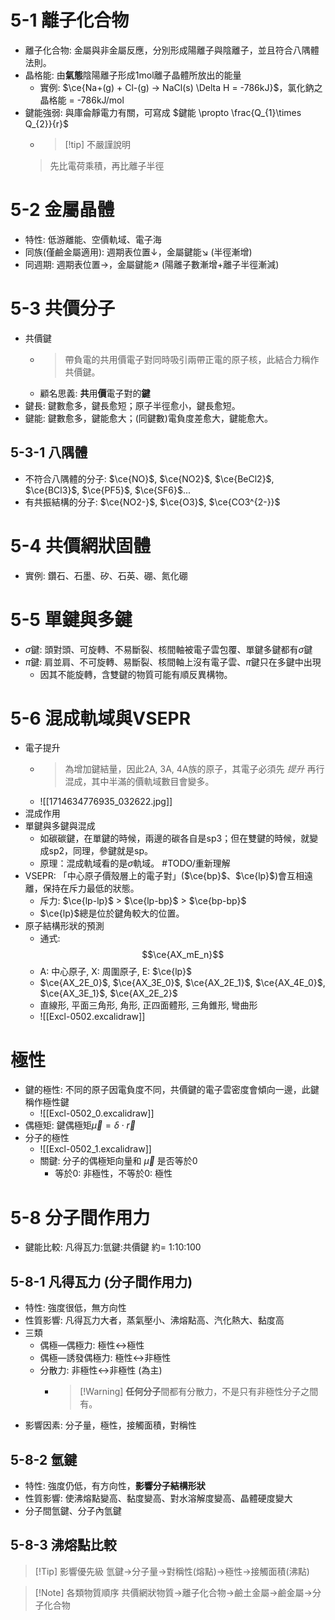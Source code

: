 # 5-1 離子化合物
- 離子化合物: 金屬與非金屬反應，分別形成陽離子與陰離子，並且符合八隅體法則。
- 晶格能: 由**氣態**陰陽離子形成1mol離子晶體所放出的能量
	- 實例: $\ce{Na+(g) + Cl-(g) -> NaCl(s) \Delta H = -786kJ}$，氯化鈉之晶格能 = -786kJ/mol
- 鍵能強弱: 與庫侖靜電力有關，可寫成 $鍵能 \propto \frac{Q_{1}\times Q_{2}}{r}$
	- > [!tip] 不嚴謹說明
	> 先比電荷乘積，再比離子半徑

# 5-2 金屬晶體
- 特性: 低游離能、空價軌域、電子海
- 同族(僅鹼金屬適用): 週期表位置↓，金屬鍵能↘ (半徑漸增)
- 同週期: 週期表位置→，金屬鍵能↗︎ (陽離子數漸增+離子半徑漸減)

# 5-3 共價分子
- 共價鍵
	- > 帶負電的共用價電子對同時吸引兩帶正電的原子核，此結合力稱作共價鍵。
	- 顧名思義: **共**用**價**電子對的**鍵**
- 鍵長: 鍵數愈多，鍵長愈短；原子半徑愈小，鍵長愈短。
- 鍵能: 鍵數愈多，鍵能愈大；(同鍵數)電負度差愈大，鍵能愈大。

## 5-3-1 八隅體
- 不符合八隅體的分子: $\ce{NO}$, $\ce{NO2}$, $\ce{BeCl2}$, $\ce{BCl3}$, $\ce{PF5}$, $\ce{SF6}$...
- 有共振結構的分子: $\ce{NO2-}$, $\ce{O3}$, $\ce{CO3^{2-}}$

# 5-4 共價網狀固體
- 實例: 鑽石、石墨、矽、石英、硼、氮化硼

# 5-5 單鍵與多鍵
- $\sigma$鍵: 頭對頭、可旋轉、不易斷裂、核間軸被電子雲包覆、單鍵多鍵都有$\sigma$鍵
- $\pi$鍵: 肩並肩、不可旋轉、易斷裂、核間軸上沒有電子雲、$\pi$鍵只在多鍵中出現
	- 因其不能旋轉，含雙鍵的物質可能有順反異構物。

# 5-6 混成軌域與VSEPR
- 電子提升
	- > 為增加鍵結量，因此2A, 3A, 4A族的原子，其電子必須先 *提升* 再行混成，其中半滿的價軌域數目會變多。
	- ![[1714634776935_032622.jpg]]
- 混成作用
- 單鍵與多鍵與混成
	- 如碳碳鍵，在單鍵的時候，兩邊的碳各自是sp3；但在雙鍵的時候，就變成sp2，同理，參鍵就是sp。
	- 原理：混成軌域看的是$\sigma$軌域。 #TODO/重新理解 
- VSEPR: 「中心原子價殼層上的電子對」($\ce{bp}$、$\ce{lp}$)會互相遠離，保持在斥力最低的狀態。
	- 斥力: $\ce{lp-lp}$ > $\ce{lp-bp}$ > $\ce{bp-bp}$
	- $\ce{lp}$總是位於鍵角較大的位置。
- 原子結構形狀的預測
	- 通式:$$\ce{AX_mE_n}$$
	- A: 中心原子, X: 周圍原子, E: $\ce{lp}$
	- $\ce{AX_2E_0}$, $\ce{AX_3E_0}$, $\ce{AX_2E_1}$, $\ce{AX_4E_0}$, $\ce{AX_3E_1}$, $\ce{AX_2E_2}$
	- 直線形, 平面三角形, 角形, 正四面體形, 三角錐形, 彎曲形
	- ![[Excl-0502.excalidraw]]
# 極性
- 鍵的極性: 不同的原子因電負度不同，共價鍵的電子雲密度會傾向一邊，此鍵稱作極性鍵
	- ![[Excl-0502_0.excalidraw]]
- 偶極矩: 鍵偶極矩$\vec \mu = \delta \cdot \vec r$ 
- 分子的極性
	- ![[Excl-0502_1.excalidraw]]
	- 關鍵: 分子的偶極矩向量和 $\vec \mu$ 是否等於0
		- 等於0: 非極性，不等於0: 極性
# 5-8 分子間作用力

- 鍵能比較: 凡得瓦力:氫鍵:共價鍵 約= 1:10:100
## 5-8-1 凡得瓦力 (分子間作用力)
- 特性: 強度很低，無方向性
- 性質影響: 凡得瓦力大者，蒸氣壓小、沸熔點高、汽化熱大、黏度高
- 三類
	- 偶極―偶極力: 極性$\leftrightarrow$極性
	- 偶極―誘發偶極力: 極性$\leftrightarrow$非極性
	- 分散力: 非極性$\leftrightarrow$非極性 (為主)
		- > [!Warning] **任何分子**間都有分散力，不是只有非極性分子之間有。
- 影響因素: 分子量，極性，接觸面積，對稱性

## 5-8-2 氫鍵
- 特性: 強度仍低，有方向性，**影響分子結構形狀**
- 性質影響: 使沸熔點變高、黏度變高、對水溶解度變高、晶體硬度變大
- 分子間氫鍵、分子內氫鍵

## 5-8-3 沸熔點比較
> [!Tip] 影響優先級
>  氫鍵$\rightarrow$分子量$\rightarrow$對稱性(熔點)$\rightarrow$極性$\rightarrow$接觸面積(沸點)

> [!Note] 各類物質順序
> 共價網狀物質$\rightarrow$離子化合物$\rightarrow$鹼土金屬$\rightarrow$鹼金屬$\rightarrow$分子化合物


